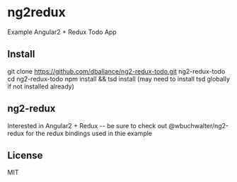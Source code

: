# ng2redux

Example Angular2 + Redux Todo App

## Install

git clone https://github.com/dballance/ng2-redux-todo.git ng2-redux-todo
cd ng2-redux-todo
npm install && tsd install
(may need to install tsd globally if not installed already)

## ng2-redux

Interested in Angular2 + Redux -- be sure to check out @wbuchwalter/ng2-redux for the redux bindings used in thie example

## License
MIT
